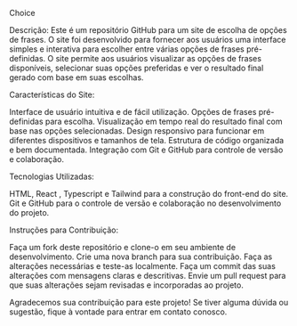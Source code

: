 Choice

Descrição:
Este é um repositório GitHub para um site de escolha de opções de frases. O site foi desenvolvido para fornecer aos usuários uma interface simples e interativa para escolher entre várias opções de frases pré-definidas. O site permite aos usuários visualizar as opções de frases disponíveis, selecionar suas opções preferidas e ver o resultado final gerado com base em suas escolhas.

Características do Site:

Interface de usuário intuitiva e de fácil utilização.
Opções de frases pré-definidas para escolha.
Visualização em tempo real do resultado final com base nas opções selecionadas.
Design responsivo para funcionar em diferentes dispositivos e tamanhos de tela.
Estrutura de código organizada e bem documentada.
Integração com Git e GitHub para controle de versão e colaboração.

Tecnologias Utilizadas:

HTML, React , Typescript e Tailwind para a construção do front-end do site.
Git e GitHub para o controle de versão e colaboração no desenvolvimento do projeto.

Instruções para Contribuição:

Faça um fork deste repositório e clone-o em seu ambiente de desenvolvimento.
Crie uma nova branch para sua contribuição.
Faça as alterações necessárias e teste-as localmente.
Faça um commit das suas alterações com mensagens claras e descritivas.
Envie um pull request para que suas alterações sejam revisadas e incorporadas ao projeto.

Agradecemos sua contribuição para este projeto! Se tiver alguma dúvida ou sugestão, fique à vontade para entrar em contato conosco.
